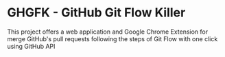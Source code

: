 # GHGFK - GitHub Git Flow Killer

This project offers a web application and Google Chrome Extension for merge GitHub's pull requests following the steps of Git Flow with one click using GitHub API
